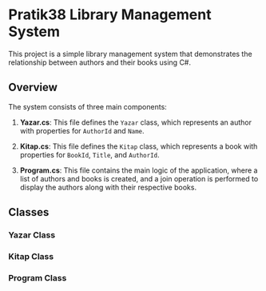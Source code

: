 # Pratik38 Library Management System

This project is a simple library management system that demonstrates the relationship between authors and their books using C#. 

## Overview

The system consists of three main components:

1. **Yazar.cs**: This file defines the `Yazar` class, which represents an author with properties for `AuthorId` and `Name`.

2. **Kitap.cs**: This file defines the `Kitap` class, which represents a book with properties for `BookId`, `Title`, and `AuthorId`.

3. **Program.cs**: This file contains the main logic of the application, where a list of authors and books is created, and a join operation is performed to display the authors along with their respective books.

## Classes

### Yazar Class
### Kitap Class
### Program Class
